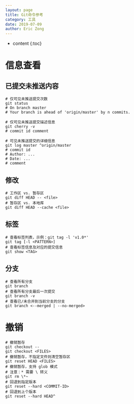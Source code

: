 ```yaml
---
layout: page
title: Git命令参考
category: 工具
date: 2019-07-09
author: Eric Zong
---
```


* content
{:toc}
# 信息查看

## 已提交未推送内容

```shell
# 仅可见未推送提交次数
git status
# On branch master
# Your branch is ahead of 'origin/master' by n commits.

# 仅可见未推送提交描述信息
git cherry -v
# commit id comment

# 可见未推送提交的详细信息
git log master ^origin/master
# commit id
# Author: ...
# Date: ...
# comment
```

## 修改

```shell
# 工作区 vs. 暂存区
git diff HEAD -- <file>
# 暂存区 vs. 本地库
git diff HEAD --cache <file>
```

## 标签

```shell
# 查看标签列表，示例：git tag -l 'v1.0*'
git tag [-l <PATTERN>]
# 查看标签信息及对应的提交信息
git show <TAG>
```

## 分支

```shell
# 查看所有分支
git branch
# 查看所有分支最后一次提交
git branch -v
# 查看已/未合并到当前分支的分支
git branch <--merged | --no-merged>
```

# 撤销

```shell
# 撤销暂存
git checkout --
git checkout <FILES>
# 撤销暂存，不指定文件则清空暂存区
git reset HEAD <FILES>
# 撤销暂存，支持 glob 模式
# 注意：* 需要 \ 转义
git rm \*~
# 回退到指定版本
git reset --hard <COMMIT-ID>
# 回退到上个版本
git reset --hard HEAD^
```


